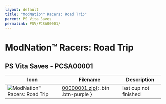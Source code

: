 ```yaml
---
layout: default
title: "ModNation™ Racers: Road Trip"
parent: PS Vita Saves
permalink: PSV/PCSA00001/
---
```

# ModNation™ Racers: Road Trip

## PS Vita Saves - PCSA00001

| Icon | Filename | Description |
|------|----------|-------------|
| ![ModNation™ Racers: Road Trip](https://github.com/bucanero/apollo-vita/raw/main/sce_sys/icon0.png) | [00000001.zip](00000001.zip){: .btn .btn-purple } | last cup not finished  |
